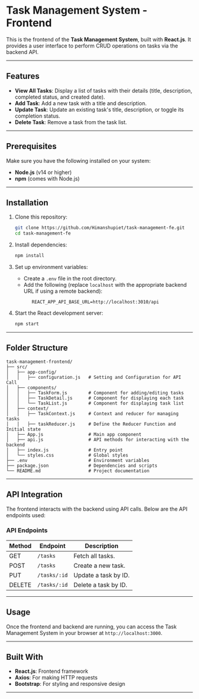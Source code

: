 
# Task Management System - Frontend

This is the frontend of the **Task Management System**, built with **React.js**. It provides a user interface to perform CRUD operations on tasks via the backend API.

---

## Features

- **View All Tasks**: Display a list of tasks with their details (title, description, completed status, and created date).
- **Add Task**: Add a new task with a title and description.
- **Update Task**: Update an existing task's title, description, or toggle its completion status.
- **Delete Task**: Remove a task from the task list.

---

## Prerequisites

Make sure you have the following installed on your system:

- **Node.js** (v14 or higher)
- **npm** (comes with Node.js)

---

## Installation

1. Clone this repository:
   ```bash
   git clone https://github.com/Himanshupiet/task-management-fe.git
   cd task-management-fe
   ```

2. Install dependencies:
   ```bash
   npm install
   ```

3. Set up environment variables:
   - Create a `.env` file in the root directory.
   - Add the following (replace `localhost` with the appropriate backend URL if using a remote backend):
     ```env
        REACT_APP_API_BASE_URL=http://localhost:3010/api
     ```

4. Start the React development server:
   ```bash
   npm start
   ```

---

## Folder Structure

```
task-management-frontend/
├── src/
│   ├── app-config/
│   │   ├── configuration.js   # Setting and Configuration for API Call
│   ├── components/
│   │   ├── TaskForm.js        # Component for adding/editing tasks
│   │   ├── TaskDetail.js      # Component for displaying each task
│   │   └── TaskList.js        # Component for displaying task list
│   ├── context/
│   │   ├── TaskContext.js     # Context and reducer for managing tasks
│   │   ├── taskReducer.js     # Define the Reducer Function and Initial state
│   ├── App.js                 # Main app component
│   ├── api.js                 # API methods for interacting with the backend
│   ├── index.js               # Entry point
│   └── styles.css             # Global styles
├── .env                       # Environment variables
├── package.json               # Dependencies and scripts
└── README.md                  # Project documentation
```

---

## API Integration

The frontend interacts with the backend using API calls. Below are the API endpoints used:

### API Endpoints

| Method | Endpoint        | Description               |
|--------|-----------------|---------------------------|
| GET    | `/tasks`        | Fetch all tasks.          |
| POST   | `/tasks`        | Create a new task.        |
| PUT    | `/tasks/:id`    | Update a task by ID.      |
| DELETE | `/tasks/:id`    | Delete a task by ID.      |

---

## Usage

Once the frontend and backend are running, you can access the Task Management System in your browser at `http://localhost:3000`.

---

## Built With

- **React.js**: Frontend framework
- **Axios**: For making HTTP requests
- **Bootstrap**: For styling and responsive design

---
